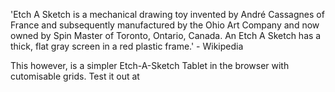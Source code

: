 'Etch A Sketch is a mechanical drawing toy invented by André Cassagnes of France and subsequently manufactured by the Ohio Art Company and now owned by Spin Master of Toronto, Ontario, Canada. An Etch A Sketch has a thick, flat gray screen in a red plastic frame.' - Wikipedia

This however, is a simpler Etch-A-Sketch Tablet in the browser with cutomisable grids. Test it out at 
